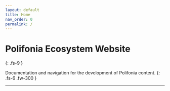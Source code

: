 ```yaml
---
layout: default
title: Home
nav_order: 0
permalink: /
---
```


# Polifonia Ecosystem Website
{: .fs-9 }

Documentation and navigation for the development of Polifonia content. 
{: .fs-6 .fw-300 }

---

